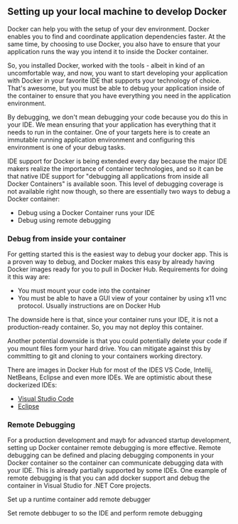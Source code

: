 ## Setting up your local machine to develop Docker

Docker can help you with the setup of your dev environment. Docker enables you to find and coordinate application dependencies faster. At the same time, by choosing to use Docker, you also have to ensure that your application runs the way you intend it to inside the Docker container.

So, you installed Docker, worked with the tools - albeit in kind of an uncomfortable way, and now, you want to start developing your application with Docker in your favorite IDE that supports your technology of choice. That's awesome, but you must be able to debug your application inside of the container to ensure that you have everything you need in the application environment.

By debugging, we don't mean debugging your code because you do this in your IDE. We mean ensuring that your application has everything that it needs to run in the container. One of your targets here is to create an immutable running application environment and configuring this environment is one of your debug tasks.

IDE support for Docker is being extended every day because the major IDE makers realize the importance of container technologies, and so it can be that native IDE support for "debugging all applications from inside all Docker Containers" is available soon. This level of debugging coverage is not available right now though, so there are essentially two ways to debug a Docker container:

* Debug using a Docker Container runs your IDE
* Debug using remote debugging

### Debug from inside your container

For getting started this is the easiest way to debug your docker app. This is a proven way to debug, and Docker makes this easy by already having Docker images ready for you to pull in Docker Hub. Requirements for doing it this way are:

* You must mount your code into the container
* You must be able to have a GUI view of your container by using x11 vnc protocol. Usually instructions are on Docker Hub

The downside here is that, since your container runs your IDE, it is not a production-ready container. So, you may not deploy this container.

Another potential downside is that you could potentially delete your code if you mount files form your hard drive. You can mitigate against this by committing to git and cloning to your containers working directory.

There are images in Docker Hub for most of the IDES VS Code, Intellij, NetBeans, Eclipse and even more IDEs. We are optimistic about these dockerized IDEs:

* [Visual Studio Code](https://hub.docker.com/r/jess/vscode/)
* [Eclipse](https://hub.docker.com/r/psharkey/eclipse/)

### Remote Debugging

For a production development and mayb for advanced startup development, setting up Docker container remote debugging is more effective. Remote debugging can be defined and placing debugging components in your Docker container so the container can communicate debugging data with your IDE.  This is already partially supported by some IDEs. One example of remote debugging is that you can add docker support and debug  the container in Visual Studio for .NET Core projects. 



Set up a runtime container add remote debugger

Set remote debbuger to so the IDE and perform remote debugging

